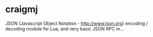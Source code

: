 # craigmj
JSON (Javascript Object Notation - http://www.json.org) encoding / decoding module for Lua, and very basic JSON RPC m…
